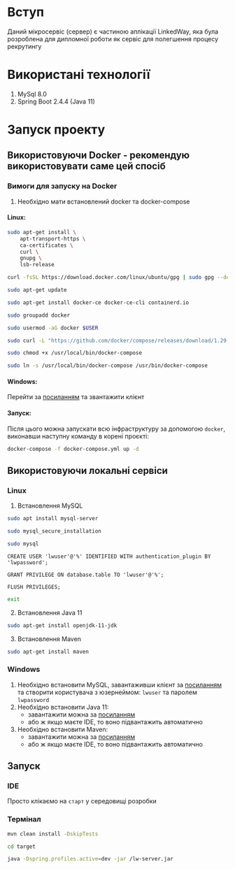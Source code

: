 # Вступ

Даний мікросервіс (сервер) є частиною аплікації LinkedWay, яка була розроблена для дипломної роботи як сервіс для
полегшення процесу рекрутингу

# Використані технології

1. MySql 8.0
2. Spring Boot 2.4.4 (Java 11)

# Запуск проекту

## Використовуючи Docker - рекомендую використовувати саме цей спосіб

### Вимоги для запуску на Docker

1. Необхідно мати встановлений docker та docker-compose

#### Linux:

```bash
sudo apt-get install \
    apt-transport-https \
    ca-certificates \
    curl \
    gnupg \
    lsb-release
```  

```bash
curl -fsSL https://download.docker.com/linux/ubuntu/gpg | sudo gpg --dearmor -o /usr/share/keyrings/docker-archive-keyring.gpg
```   

```bash
sudo apt-get update
```

```bash
sudo apt-get install docker-ce docker-ce-cli containerd.io
```  

```bash
sudo groupadd docker
```

```bash
sudo usermod -aG docker $USER
```  

```bash
sudo curl -L "https://github.com/docker/compose/releases/download/1.29.2/docker-compose-$(uname -s)-$(uname -m)" -o /usr/local/bin/docker-compose
```  

```bash
sudo chmod +x /usr/local/bin/docker-compose
```  

```bash
sudo ln -s /usr/local/bin/docker-compose /usr/bin/docker-compose
```  

#### Windows:

Перейти за [посиланням](https://docs.docker.com/docker-for-windows/install/) та звантажити клієнт

#### Запуск:

Після цього можна запускати всю інфраструктуру за допомогою `docker`, виконавши наступну команду в корені проєкті:

```bash
docker-compose -f docker-compose.yml up -d
```

## Використовуючи локальні сервіси

### Linux

1. Встановлення MySQL

```bash
sudo apt install mysql-server
```

```bash
sudo mysql_secure_installation
```

```bash
sudo mysql
```

```mysql
CREATE USER 'lwuser'@'%' IDENTIFIED WITH authentication_plugin BY 'lwpassword';
```

```mysql
GRANT PRIVILEGE ON database.table TO 'lwuser'@'%';
```

```mysql
FLUSH PRIVILEGES;
```

```bash
exit
```

2. Встановлення Java 11

```bash
sudo apt-get install openjdk-11-jdk
```

3. Встановлення Maven

```bash
sudo apt-get install maven
```

### Windows

1. Необхідно встановити MySQL, завантаживши клієнт за [посиланням](https://dev.mysql.com/downloads/installer/) та
   створити користувача з юзернеймом: `lwuser` та паролем `lwpassword`
2. Необхідно встановити Java 11:
    - завантажити можна за [посиланням](https://www.oracle.com/java/technologies/javase-jdk11-downloads.html)
    - або ж якщо маєте IDE, то воно підвантажить автоматично
3. Необхідно встановити Maven:
    - завантажити можна за [посиланням](https://maven.apache.org/install.html)
    - або ж якщо маєте IDE, то воно підвантажить автоматично

## Запуск

### IDE

Просто клікаємо на `старт` у середовищі розробки

### Термінал

```bash
mvn clean install -DskipTests
```

```bash
cd target
```

```bash
java -Dspring.profiles.active=dev -jar /lw-server.jar
```
